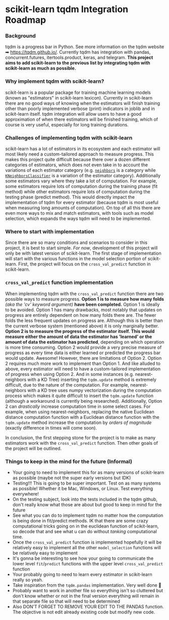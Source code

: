 # scikit-learn tqdm Integration Roadmap
### Background
tqdm is a progress bar in Python.  See more information on the tqdm website ➡ https://tqdm.github.io/.  Currently tqdm has integration with pandas, concurrent.futures, itertools.product, keras, and telegram.  **This project aims to add scikit-learn to the previous list by integrating tqdm with scikit-learn as much as possible.**
<!-- What the hell is telegram lol? -->
### Why implement tqdm with scikit-learn?
scikit-learn is a popular package for training machine learning models (known as "estimators" in scikit-learn lexicon).  Currently in scikit-learn there are no good ways of knowing when the estimators will finish training other than poorly implemented verbose (print) indicators in joblib and in scikit-learn itself.  tqdm integration will allow users to have a good approximation of when there estimators will be finished training, which of course is very useful, especially for long training durations.

### Challenges of implementing tqdm with scikit-learn
scikit-learn has a lot of estimators in its ecosystem and each estimator will most likely need a custom-tailored approach to measure progress.  This makes this project quite difficult because there over a dozen different categories of estimators, which does not even take in to account the variations of each estimator category (e.g. [`neighbors`](https://scikit-learn.org/stable/modules/classes.html#module-sklearn.neighbors) is a category while [`KNeighborsClassifier`](https://scikit-learn.org/stable/modules/generated/sklearn.neighbors.KNeighborsClassifier.html#sklearn.neighbors.KNeighborsClassifier) is a variation of the estimator category).  Additionally some estimators vary where they take a lot of computation.  For example, some estimators require lots of computation during the training phase (fit method) while other estimators require lots of computation during the testing phase (predict method).  This would directly impact the implementation of tqdm for every estimator (because tqdm is most useful when measuring long amounts of computation).  On top of all this there are even more ways to mix and match estimators, with tools such as model selection, which expands the ways tqdm will need to be implemented.

### Where to start with implementation
Since there are so many conditions and scenarios to consider in this project, it is best to start simple.  *For now*, development of this project will only be with latest version of scikit-learn.  The first stage of implementation will start with the various functions in the model selection portion of scikit-learn.  First, the project will focus on the `cross_val_predict` function in scikit-learn.

### `cross_val_predict` function implementation
When implementing tqdm with the `cross_val_predict` function there are two possible ways to measure progress.  **Option 1 is to measure how many folds** *(aka the 'cv' keyword argument)* **have been completed.**  Option 1 is ideally to be avoided.  Option 1 has many drawbacks, most notably that updates on progress are entirely dependent on how many folds there are.  The fewer folds the less frequent updates on progress are.  Although this is better than the current verbose system (mentioned above) it is only marginally better.  **Option 2 is to measure the progress of the estimator itself.  This would measure either the amount of data the estimator has 'learned' or the amount of data the estimator has predicted**, depending on which operation is more time consuming.  Option 2 would provide a very precise measure of progress as every time data is either learned or predicted the progress bar would update.  Awesome!  However, there are limitations of Option 2.  Option 2 requires much more work to implement than Option 1.  And like alluded to above, every estimator will need to have a custom-tailored implementation of progress when using Option 2.  And in some instances (e.g. nearest-neighbors with a KD Tree) inserting the `tqdm.update` method is extremely difficult, due to the nature of the computation.  For example, nearest-neighbors with a KD tree uses numpy vectorization during the computation process which makes it quite difficult to insert the `tqdm.update` function (although a workaround is currently being researched).  Additionally, Option 2 can *drastically* increase computation time in some select cases.  For example, when using nearest-neighbors, replacing the native Euclidean distance computation function with a Euclidean distance function with the `tqdm.update` method increase the computation by *orders of magnitude* (exactly difference in times will come soon).

In conclusion, the first stepping stone for the project is to make as many estimators work with the `cross_val_predict` function.  Then other goals of the project will be outlined.

### Things to keep in the mind for the future (Informal)
* Your going to need to implement this for as many versions of scikit-learn as possible (maybe not the super early versions but IDK)
* Testing!!! This is going to be super important.  Test on as many systems as possible!  Whether it be Mac, Windows, or Linux.  Test everything everywhere!
* On the testing subject, look into the tests included in the tqdm github, don't really know what those are about but good to keep in mind for the future
* See what you can do to implement tqdm no matter how the computation is being done in fit/predict methods. IK that there are some crazy computational tricks going on in the euclidean function of scikit-learn, so decode that and see what u can do without *tanking* computational time.
* Once the `cross_val_predict` function is implemented hopefully it will be relatively easy to implement all the other `model_selection` functions will be relatively easy to implement
* It's gonna be interesting to see how your going to communicate the lower level `fit`/`predict` functions with the upper level `cross_val_predict` function
* Your probably going to need to learn every estimator in scikit-learn really so yeah.
* Take inspiration from the `tqdm.pandas` implementation.  Very well done 👏
* Probably want to work in another file so everything isn't so cluttered but don't know whether or not in the final version everything will remain in that separate file so that will need to be determined
* Also DON'T FORGET TO REMOVE YOUR EDIT TO THE PANDAS function.  The objective is not edit already existing code but modify new code.
